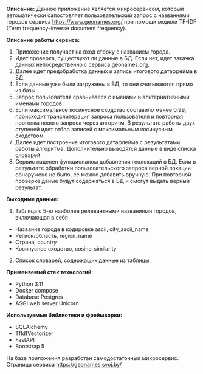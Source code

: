 <b>Описание:</b>
Данное приложение является микросервисом, который автоматически сапостовляет пользовательский запрос с названиями городов сервиса https://www.geonames.org/ при помощи модели TF-IDF (Term frequency–inverse document frequency).

<b>Описание работы сервиса:</b>
1. Приложение получает на вход строку с названием города. 
2. Идет проверка, существуют ли данные в БД. Если нет, идет закачка данных непосредственно с сервиса geonames.org. 
3. Далее идет предобработка данных и запись итогового датафрейма в БД.
4. Если данные уже были загружены в БД, то они считываются прямо из базы.
5. Запрос пользователя сравниваеся с именами и альтернативными именами городов. 
6. Если максимальное косинусное сходство составило менее 0.99, происходит транслитерация запроса пользователя и повторная прогонка нового запроса через алгоритм. В результате работы двух ступеней идет отбор записей с максимальным косинусным сходством.
7. Далее идет построение итогового датафлейма с результатами работы алгоритма. Дополнительно выводятся данные в виде списка словарей.
8. Сервис наделен функционалом добавления геолокаций в БД. Если в результате обработки пользовательского запроса верной локации обнаружено не было, ее можно добавить вручную. При повторной проверке даные будут содержаться в БД и смогут выдать верный результат.


<b>Выходные данные:</b>
1. Таблица с 5-ю наиболее релевантными названиями городов, включающая в себя
- Название города в кодировке ascii, city_ascii_name
- Регион/область, region_name
- Страна, country
- Косинусное сходство, cosine_similarity
2. Список словарей, содержащих данные из таблицы.

<b>Применяемый стек технологий:</b>
- Python 3.11
- Docker compose
- Database Postgres
- ASGI web server Unicorn

<b>Используемые библиотеки и фреймворки:</b>
- SQLAlchemy
- TfIdfVectorizer 
- FastAPI
- Bootstrap 5

На базе приложения разработан самодостаточный микросервис.
Cтраница сервиса https://geonames.svoj.by/


